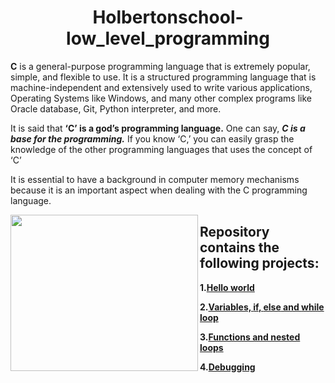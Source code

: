 <h1 align="center"><b>Holbertonschool-low_level_programming</b></h1>

**C** is a general-purpose programming language that is extremely popular, simple, and flexible to use. It is a structured programming language that is machine-independent and extensively used to write various applications, Operating Systems like Windows, and many other complex programs like Oracle database, Git, Python interpreter, and more.

It is said that **‘C’ is a god’s programming language.** One can say, ***C is a base for the programming.*** If you know ‘C,’ you can easily grasp the knowledge of the other programming languages that uses the concept of ‘C’

It is essential to have a background in computer memory mechanisms because it is an important aspect when dealing with the C programming language.

<img align="left" width="300" height="250" src="https://thumbs.dreamstime.com/b/c-text-written-programming-code-abstract-technology-background-software-developer-computer-script-concept-monitor-coding-153538086.jpg">

## Repository contains the following projects:

 **1.[Hello world](https://github.com/tizihoxha/holbertonschool-low_level_programming/blob/main/hello_world/README.md)**
 
**2.[Variables, **if**, **else** and **while** loop](https://github.com/tizihoxha/holbertonschool-low_level_programming/blob/main/variables_if_else_while/README.md)**

**3.[Functions and nested loops](https://github.com/tizihoxha/holbertonschool-low_level_programming/blob/main/functions_nested_loops/README.md)**

**4.[Debugging](https://github.com/tizihoxha/holbertonschool-low_level_programming/blob/main/debugging/README.md)**


